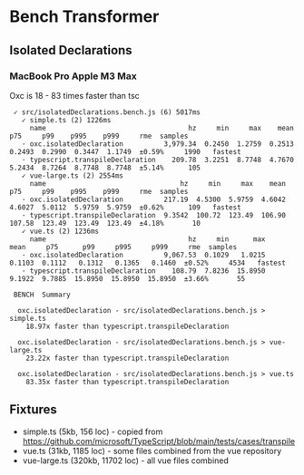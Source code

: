 # Bench Transformer

## Isolated Declarations

### MacBook Pro Apple M3 Max

Oxc is 18 - 83 times faster than tsc

```
 ✓ src/isolatedDeclarations.bench.js (6) 5017ms
   ✓ simple.ts (2) 1226ms
     name                                   hz     min     max    mean     p75     p99    p995    p999     rme  samples
   · oxc.isolatedDeclaration          3,979.34  0.2450  1.2759  0.2513  0.2493  0.2990  0.3447  1.1749  ±0.59%     1990   fastest
   · typescript.transpileDeclaration    209.78  3.2251  8.7748  4.7670  5.2434  8.7264  8.7748  8.7748  ±5.14%      105
   ✓ vue-large.ts (2) 2554ms
     name                                 hz     min     max    mean     p75     p99    p995    p999     rme  samples
   · oxc.isolatedDeclaration          217.19  4.5300  5.9759  4.6042  4.6027  5.0112  5.9759  5.9759  ±0.62%      109   fastest
   · typescript.transpileDeclaration  9.3542  100.72  123.49  106.90  107.58  123.49  123.49  123.49  ±4.18%       10
   ✓ vue.ts (2) 1236ms
     name                                   hz     min      max    mean     p75      p99     p995     p999     rme  samples
   · oxc.isolatedDeclaration          9,067.53  0.1029   1.0215  0.1103  0.1112   0.1312   0.1365   0.1460  ±0.52%     4534   fastest
   · typescript.transpileDeclaration    108.79  7.8236  15.8950  9.1922  9.7885  15.8950  15.8950  15.8950  ±3.66%       55

 BENCH  Summary

  oxc.isolatedDeclaration - src/isolatedDeclarations.bench.js > simple.ts
    18.97x faster than typescript.transpileDeclaration

  oxc.isolatedDeclaration - src/isolatedDeclarations.bench.js > vue-large.ts
    23.22x faster than typescript.transpileDeclaration

  oxc.isolatedDeclaration - src/isolatedDeclarations.bench.js > vue.ts
    83.35x faster than typescript.transpileDeclaration
```

## Fixtures

* simple.ts (5kb, 156 loc) - copied from https://github.com/microsoft/TypeScript/blob/main/tests/cases/transpile
* vue.ts (31kb, 1185 loc) - some files combined from the vue repository
* vue-large.ts (320kb, 11702 loc) - all vue files combined
